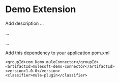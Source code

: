 # Demo Extension

Add description ...


...


...


Add this dependency to your application pom.xml

```
<groupId>com.Demo.muleConnector</groupId>
<artifactId>mulesoft-demo-connector</artifactId>
<version>1.0.0</version>
<classifier>mule-plugin</classifier>
```
